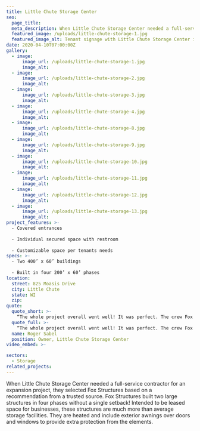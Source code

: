 ```yaml
---
title: Little Chute Storage Center
seo:
  page_title:
  meta_description: When Little Chute Storage Center needed a full-service contractor, they selected Fox Structures based on their strong storage construction reputation.
  featured_image: /uploads/little-chute-storage-1.jpg
  featured_image_alt: Tenant signage with Little Chute Storage Center in the background
date: 2020-04-10T07:00:00Z
gallery: 
  - image: 
      image_url: /uploads/little-chute-storage-1.jpg
      image_alt:
  - image: 
      image_url: /uploads/little-chute-storage-2.jpg
      image_alt:
  - image: 
      image_url: /uploads/little-chute-storage-3.jpg
      image_alt:
  - image: 
      image_url: /uploads/little-chute-storage-4.jpg
      image_alt:
  - image: 
      image_url: /uploads/little-chute-storage-8.jpg
      image_alt:
  - image: 
      image_url: /uploads/little-chute-storage-9.jpg
      image_alt:
  - image: 
      image_url: /uploads/little-chute-storage-10.jpg
      image_alt:
  - image: 
      image_url: /uploads/little-chute-storage-11.jpg
      image_alt:
  - image: 
      image_url: /uploads/little-chute-storage-12.jpg
      image_alt:
  - image: 
      image_url: /uploads/little-chute-storage-13.jpg
      image_alt:
project_features: >-
  - Covered entrances
  
  - Individual secured space with restroom
  
  - Customizable space per tenants needs
specs: >-
  - Two 400’ x 60’ buildings
  
  - Built in four 200’ x 60’ phases
location:
  street: 825 Moasis Drive
  city: Little Chute
  state: WI
  zip:
quote:
  quote_short: >-
    “The whole project overall went well! It was perfect. The crew Fox Structures sent out was awesome—on time, professional and friendly.”
  quote_full: >-
    “The whole project overall went well! It was perfect. The crew Fox Structures sent out was awesome—on time, professional and friendly. I liked that I dealt with the same foreman on all four projects. Mike is an all-around good person, very knowledgeable and was involved throughout the project from start to finish. They’re local, they stand behind what they do, and I have recommended them to others.”
  name: Roger Sabel
  position: Owner, Little Chute Storage Center
video_embed: >-

sectors:
  - Storage
related_projects: 
---
```


When Little Chute Storage Center needed a full-service contractor for an expansion project, they selected Fox Structures based on a recommendation from a trusted source. Fox Structures built two large structures in four phases without a single setback! Intended to be leased space for businesses, these structures are much more than average storage facilities. They are heated and include exterior awnings over doors and windows to provide extra protection from the elements.